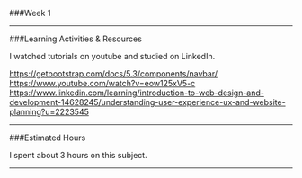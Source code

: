 ###Week 1

---
###Learning Activities & Resources

I watched tutorials on youtube and studied on LinkedIn. 

https://getbootstrap.com/docs/5.3/components/navbar/  https://www.youtube.com/watch?v=eow125xV5-c  https://www.linkedin.com/learning/introduction-to-web-design-and-development-14628245/understanding-user-experience-ux-and-website-planning?u=2223545

---
###Estimated Hours

I spent about 3 hours on this subject.

---


